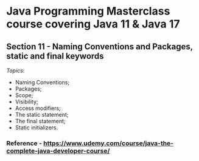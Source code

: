 # Java Programming Masterclass course covering Java 11 & Java 17

## Section 11 - Naming Conventions and Packages, static and final keywords

*Topics*:

- Naming Conventions;
- Packages;
- Scope;
- Visibility;
- Access modifiers;
- The static statement;
- The final statement;
- Static initializers.


### Reference - <https://www.udemy.com/course/java-the-complete-java-developer-course/>